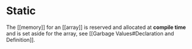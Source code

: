 # Static

The [[memory]] for an [[array]] is reserved and allocated at **compile time** and is set aside for the array, see [[Garbage Values#Declaration and Definition]]. 

